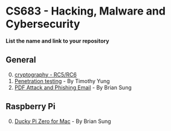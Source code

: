 # CS683 - Hacking, Malware and Cybersecurity

**List the name and link to your repository**

## General

0. [cryptography - RC5/RC6](https://github.com/usfca/cs683/tree/master/cryptography)
1. [Penetration testing](https://github.com/usfca/cs683/tree/master/penetration%20testing) - By Timothy Yung
1. [PDF Attack and Phishing Email](https://github.com/ohbriansung/phishing_email_pdf_attack) - By Brian Sung

## Raspberry Pi

0. [Ducky Pi Zero for Mac](https://github.com/ohbriansung/usb_rubber_ducky/tree/master/pi_zero_ducky) - By Brian Sung

